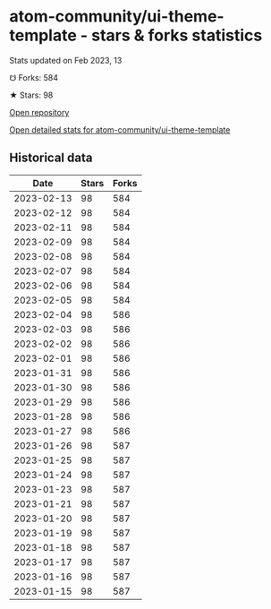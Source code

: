 # atom-community/ui-theme-template - stars & forks statistics

Stats updated on Feb 2023, 13

☋ Forks: 584

★ Stars: 98

[Open repository](https://github.com/atom-community/ui-theme-template)

[Open detailed stats for atom-community/ui-theme-template](https://reviewgithub.com/rep/atom-community/ui-theme-template)

## Historical data
| Date | Stars | Forks |
|------|-------|-------|
| 2023-02-13 | 98 | 584 | 
| 2023-02-12 | 98 | 584 | 
| 2023-02-11 | 98 | 584 | 
| 2023-02-09 | 98 | 584 | 
| 2023-02-08 | 98 | 584 | 
| 2023-02-07 | 98 | 584 | 
| 2023-02-06 | 98 | 584 | 
| 2023-02-05 | 98 | 584 | 
| 2023-02-04 | 98 | 586 | 
| 2023-02-03 | 98 | 586 | 
| 2023-02-02 | 98 | 586 | 
| 2023-02-01 | 98 | 586 | 
| 2023-01-31 | 98 | 586 | 
| 2023-01-30 | 98 | 586 | 
| 2023-01-29 | 98 | 586 | 
| 2023-01-28 | 98 | 586 | 
| 2023-01-27 | 98 | 586 | 
| 2023-01-26 | 98 | 587 | 
| 2023-01-25 | 98 | 587 | 
| 2023-01-24 | 98 | 587 | 
| 2023-01-23 | 98 | 587 | 
| 2023-01-21 | 98 | 587 | 
| 2023-01-20 | 98 | 587 | 
| 2023-01-19 | 98 | 587 | 
| 2023-01-18 | 98 | 587 | 
| 2023-01-17 | 98 | 587 | 
| 2023-01-16 | 98 | 587 | 
| 2023-01-15 | 98 | 587 | 

